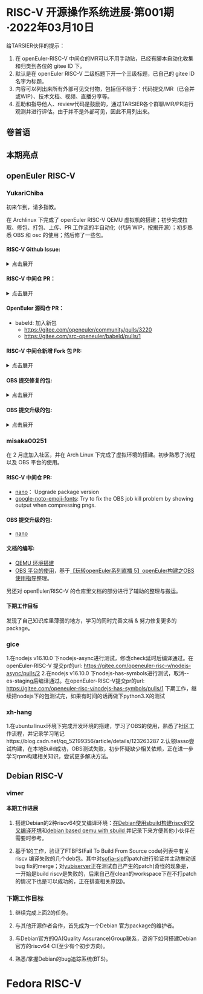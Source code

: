 # RISC-V 开源操作系统进展·第001期·2022年03月10日

给TARSIER伙伴的提示：
1. 在 openEuler-RISC-V 中间仓的MR可以不用手动贴，已经有脚本自动化收集和归类到各位的 gitee ID 下。
2. 默认是在 openEuler RISC-V 二级标题下开一个三级标题，已自己的 gitee ID 名字为标题。
3. 内容可以列出来所有外部可见交付物，包括但不限于：代码提交/MR（已合并或WIP）、技术文档、视频、直播分享等。
4. 互助和指导他人、review代码是鼓励的，通过TARSIER各个群聊/MR/PR进行观测并进行评估。由于并不是外部可见，因此不用列出来。


## 卷首语

## 本期亮点

## openEuler RISC-V

### YukariChiba

初来乍到，请多指教。

在 Archlinux 下完成了 openEuler RISC-V QEMU 虚拟机的搭建；初步完成拉取、修包、打包、上传、PR 工作流的半自动化（代码 WIP，按揭开源）；初步熟悉 OBS 和 osc 的使用；然后修了一些包。

#### RISC-V Github Issue:
<details>
  <summary>点击展开</summary>

- python-nose: 源码仓已关闭该项目
    - https://github.com/isrc-cas/tarsier-oerv/issues/248
- liboauth: 加密算法问题，后续升级 nss 解决
    - https://github.com/isrc-cas/tarsier-oerv/issues/249
- etcd: 性能问题，已解决；内存问题
    - https://github.com/isrc-cas/tarsier-oerv/issues/250
- certmonger: 加密算法问题，后续升级 nss 解决
    - https://github.com/isrc-cas/tarsier-oerv/issues/254
- attest-tools: digest-list-tools 问题，去掉依赖解决
    - https://github.com/isrc-cas/tarsier-oerv/issues/256
- fftw: 性能问题导致误差，正在解决中
    - https://github.com/isrc-cas/tarsier-oerv/issues/264

</details>

#### RISC-V 中间仓 PR：
<details>
  <summary>点击展开</summary>

- vdo: Upstream 未定义 RISC-V 下的指令，进行一个 Port 
    - https://gitee.com/openeuler-risc-v/vdo/pulls/1
- libxslt: 清除测试环境中 deprecated 的函数
    - https://gitee.com/openeuler-risc-v/libxslt/pulls/1
- python-urlgrabber: 更新 Python 升级到十位数版本后的路径匹配
    - https://gitee.com/openeuler-risc-v/python-urlgrabber/pulls/1
- openEuler-logos: Service 不支持文件夹格式，重新打包
    - https://gitee.com/openeuler-risc-v/openEuler-logos/pulls/1
- osinfo-db-tools: 性能问题，放宽延迟限制
    - https://gitee.com/openeuler-risc-v/osinfo-db-tools/pulls/1
- openEuler-indexhtml: Service 不支持文件夹格式，重新打包
    - https://gitee.com/openeuler-risc-v/openEuler-indexhtml/pulls/1
- lxc: 修复 linker 问题；Patch 后的架构不支持，进行一个修复
    - https://gitee.com/openeuler-risc-v/lxc/pulls/1
- proftpd: 禁用不联网环境下会失败的测试项
    - https://gitee.com/openeuler-risc-v/proftpd/pulls/1
- lcr: ExclusiveArch 增加 riscv64
    - https://gitee.com/openeuler-risc-v/lcr/pulls/1
- libcni: ExclusiveArch 增加 riscv64
    - https://gitee.com/openeuler-risc-v/clibcni/pulls/1
- valgrind: Upstream 不支持 RISC-V，换成支持 RISC-V 的 Fork 版本；增加 Credit 信息
    - https://gitee.com/openeuler-risc-v/valgrind/pulls/3
    - https://gitee.com/openeuler-risc-v/valgrind/pulls/2
- rubygem-mini_magick: 性能问题，放宽延迟限制
    - https://gitee.com/openeuler-risc-v/rubygem-mini_magick/pulls/1
- rubygem-cucumber-core: 性能问题，放宽延迟限制
    - https://gitee.com/openeuler-risc-v/rubygem-cucumber-core/pulls/1
- gupnp: 性能问题，放宽延迟限制
    - https://gitee.com/openeuler-risc-v/gupnp/pulls/1
- librepo: 性能问题，放宽延迟限制
    - https://gitee.com/openeuler-risc-v/librepo/pulls/1
- galera: 性能问题，放宽延迟限制
    - https://gitee.com/openeuler-risc-v/galera/pulls/1
- libffado: config.guess 文件过旧，进行一个升级；转而使用 rpm 包中的文件
    - https://gitee.com/openeuler-risc-v/libffado/pulls/1
    - https://gitee.com/openeuler-risc-v/libffado/pulls/2
- clevis: 性能问题，放宽延迟限制
    - https://gitee.com/openeuler-risc-v/clevis/pulls/1
- libvpx: 给编译文件加入 RISC-V 支持
    - https://gitee.com/openeuler-risc-v/libvpx/pulls/1
- risc-v-kernel: (未合并) 升级 RISC-V 内核
    - https://gitee.com/openeuler-risc-v/risc-v-kernel/pulls/1
- socket_wrapper: 性能问题，放宽延迟限制
    - https://gitee.com/openeuler-risc-v/socket_wrapper/pulls/1
- nss: (未合并) 升级版本以解决加密问题 
    - https://gitee.com/openeuler-risc-v/nss/pulls/1
- attest-tools: 去掉失败的 digest-list-tools 依赖；删除 file 阶段并不存在的文件
    - https://gitee.com/openeuler-risc-v/attest-tools/pulls/1
- three-eight-nine-ds-base: 替换链接阶段 hardened-ld 到正确值
    - https://gitee.com/openeuler-risc-v/three-eight-nine-ds-base/pulls/1
- openldap: 测试问题，应用 Upstream Patch；性能问题，放宽延迟限制
    - https://gitee.com/openeuler-risc-v/openldap/pulls/1
- folks: 性能问题，放宽延迟限制
    - https://gitee.com/openeuler-risc-v/folks/pulls/1
- ocaml-dune: 定义宏以避免 file 阶段忽略文件
    - https://gitee.com/openeuler-risc-v/ocaml-dune/pulls/1
- libmbim: 升级版本以满足依赖
    - https://gitee.com/openeuler-risc-v/libmbim/pulls/1

</details>

#### OpenEuler 源码仓 PR：
- babeld: 加入新包
    - https://gitee.com/openeuler/community/pulls/3220
    - https://gitee.com/src-openeuler/babeld/pulls/1

#### RISC-V 中间仓新增 Fork 包 PR:
<details>
  <summary>点击展开</summary>

- https://gitee.com/openeuler/RISC-V/pulls/162
- https://gitee.com/openeuler/RISC-V/pulls/158
- https://gitee.com/openeuler/RISC-V/pulls/157
- https://gitee.com/openeuler/RISC-V/pulls/156
- https://gitee.com/openeuler/RISC-V/pulls/154
- https://gitee.com/openeuler/RISC-V/pulls/153
- https://gitee.com/openeuler/RISC-V/pulls/145
- https://gitee.com/openeuler/RISC-V/pulls/149
- https://gitee.com/openeuler/RISC-V/pulls/147
- https://gitee.com/openeuler/RISC-V/pulls/140
- https://gitee.com/openeuler/RISC-V/pulls/164
- https://gitee.com/openeuler/RISC-V/pulls/165
- https://gitee.com/openeuler/RISC-V/pulls/167
- https://gitee.com/openeuler/RISC-V/pulls/170
- https://gitee.com/openeuler/RISC-V/pulls/173
- https://gitee.com/openeuler/RISC-V/pulls/178
- https://gitee.com/openeuler/RISC-V/pulls/179
- https://gitee.com/openeuler/RISC-V/pulls/195
- https://gitee.com/openeuler/RISC-V/pulls/202
- https://gitee.com/openeuler/RISC-V/pulls/205
- https://gitee.com/openeuler/RISC-V/pulls/207
- https://gitee.com/openeuler/RISC-V/pulls/209
- https://gitee.com/openeuler/RISC-V/pulls/211
- https://gitee.com/openeuler/RISC-V/pulls/214

</details>

#### OBS 提交修复的包:
<details>
  <summary>点击展开</summary>

- https://build.openeuler.org/request/show/536
- https://build.openeuler.org/request/show/537
- https://build.openeuler.org/request/show/539
- https://build.openeuler.org/request/show/540
- https://build.openeuler.org/request/show/541
- https://build.openeuler.org/request/show/542
- https://build.openeuler.org/request/show/543
- https://build.openeuler.org/request/show/547
- https://build.openeuler.org/request/show/548
- https://build.openeuler.org/request/show/549
- https://build.openeuler.org/request/show/550
- https://build.openeuler.org/request/show/551
- https://build.openeuler.org/request/show/557
- https://build.openeuler.org/request/show/558
- https://build.openeuler.org/request/show/559
- https://build.openeuler.org/request/show/562
- https://build.openeuler.org/request/show/569
- https://build.openeuler.org/request/show/571
- https://build.openeuler.org/request/show/572
- https://build.openeuler.org/request/show/576
- https://build.openeuler.org/request/show/584
- https://build.openeuler.org/request/show/588
- https://build.openeuler.org/request/show/590
- https://build.openeuler.org/request/show/604
- https://build.openeuler.org/request/show/612
- https://build.openeuler.org/request/show/613
- https://build.openeuler.org/request/show/614
</details>

#### OBS 提交升级的包:
<details>
  <summary>点击展开</summary>

- https://build.openeuler.org/request/show/453
- https://build.openeuler.org/request/show/456
- https://build.openeuler.org/request/show/457
- https://build.openeuler.org/request/show/467
- https://build.openeuler.org/request/show/468
- https://build.openeuler.org/request/show/470
- https://build.openeuler.org/request/show/471
- https://build.openeuler.org/request/show/472
- https://build.openeuler.org/request/show/481
- https://build.openeuler.org/request/show/482
- https://build.openeuler.org/request/show/484
- https://build.openeuler.org/request/show/485
- https://build.openeuler.org/request/show/486
- https://build.openeuler.org/request/show/494
- https://build.openeuler.org/request/show/495
- https://build.openeuler.org/request/show/496
- https://build.openeuler.org/request/show/497
- https://build.openeuler.org/request/show/499
- https://build.openeuler.org/request/show/500
- https://build.openeuler.org/request/show/501
- https://build.openeuler.org/request/show/502
- https://build.openeuler.org/request/show/503
- https://build.openeuler.org/request/show/504
- https://build.openeuler.org/request/show/505
- https://build.openeuler.org/request/show/506
- https://build.openeuler.org/request/show/507
- https://build.openeuler.org/request/show/508
- https://build.openeuler.org/request/show/509
- https://build.openeuler.org/request/show/510
- https://build.openeuler.org/request/show/511
- https://build.openeuler.org/request/show/512
- https://build.openeuler.org/request/show/563
- https://build.openeuler.org/request/show/564
- https://build.openeuler.org/request/show/568
- https://build.openeuler.org/request/show/578
- https://build.openeuler.org/request/show/579
- https://build.openeuler.org/request/show/580
- https://build.openeuler.org/request/show/581
- https://build.openeuler.org/request/show/582

</details>

### misaka00251

在 2 月底加入社区，并在 Arch Linux 下完成了虚拟环境的搭建。初步熟悉了流程以及 OBS 平台的使用。

#### RISC-V 中间仓 PR:

 - [nano](https://gitee.com/openeuler-risc-v/nano/pulls/1)： Upgrade package version
 - [google-noto-emoji-fonts](https://gitee.com/openeuler-risc-v/google-noto-emoji-fonts/pulls/1): Try to fix the OBS job kill problem by showing output when compressing pngs.

#### OBS 提交升级的包:

 - [nano](https://build.openeuler.org/request/show/587)

#### 文档的编写:

 - [QEMU 环境搭建](https://wiki.251.sh/openeuler_risc-v_qemu_install)
 - [OBS 平台的使用](https://wiki.251.sh/openeuler_risc-v_obs)，基于[【玩转openEuler系列直播 5】openEuler构建之OBS使用指导](https://www.bilibili.com/video/BV1YK411H7E2)整理。

另还对 openEuler/RISC-V 的仓库里文档的部分进行了辅助的整理与搬运。

#### 下期工作目标

发现了自己知识库里薄弱的地方，学习的同时完善文档 & 努力修复更多的 package。

### gice
1.在nodejs v16.10.0 下nodejs-async进行测试，修改check延时后编译通过。在openEuler-RISC-V 提交pr的url:
https://gitee.com/openeuler-risc-v/nodejs-async/pulls/2
2.在nodejs v16.10.0 下nodejs-has-symbols进行测试，取消--es-staging后编译通过。在openEuler-RISC-V提交pr的url: 
https://gitee.com/openeuler-risc-v/nodejs-has-symbols/pulls/1
下期工作，继续把nodejs下的包测试完，如果有时间的话再做下python3.X的测试

### xh-hang
1.在ubuntu linux环境下完成开发环境的搭建，学习了OBS的使用，熟悉了社区工作流程，并记录学习笔记https://blog.csdn.net/qq_52199356/article/details/123263287
2.认领lasso尝试构建，在本地Build成功，OBS测试失败，初步怀疑缺少相关依赖，正在进一步学习rpm构建相关知识，尝试更多解决方法。

## Debian RISC-V
### vimer
#### 本期工作进展
1. 搭建Debian的2种riscv64交叉编译环境：[在Debian使用sbuild构建riscv的交叉编译环境](http://www.aftermath.cn/2022/02/17/sbuild-build-riscv-on-debian/)和[debian based qemu with sbuild ](http://www.aftermath.cn/2022/02/20/debian-qemu-sbuild-riscv64/)并记录下来方便其他小伙伴在需要时参考。

2. 基于1的工作，验证了FTBFS(Fail To Build From Source code)列表中有关riscv 编译失败的几个deb包。其中对[sofia-sip](https://bugs.debian.org/cgi-bin/bugreport.cgi?bug=978498)的patch进行验证并主动推动该bug fix的merge；对[yubiserver](https://buildd.debian.org/status/package.php?p=yubiserver&suite=sid)正在测试自己产生的patch(奇怪的现象是，一开始是build riscv是失败的，后来自己在clean的workspace下在不打patch的情况下也是可以成功的，正在排查相关原因)。

### 下期工作目标
1. 继续完成上面2的任务。

2. 与其他开源作者合作，首先成为一个Debian 官方package的维护者。

3. 与Debian官方的QA(Quality Assurance)Group联系，咨询下如何搭建Debian 官方的riscv64 CI(至少有个初步方向)。

4. 熟悉/掌握Debian的bug追踪系统(BTS)。

# Fedora RISC-V

